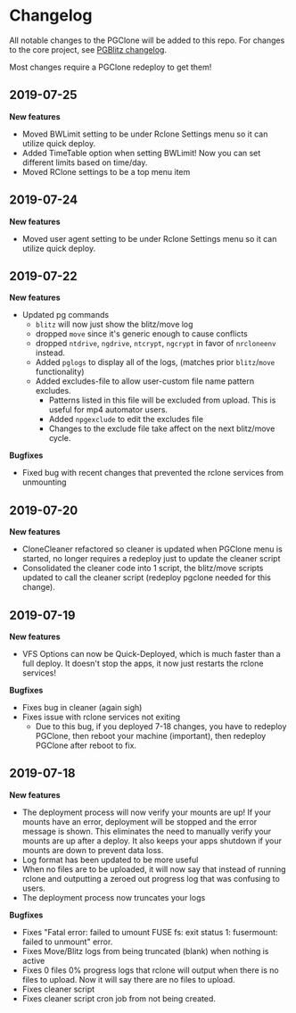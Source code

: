 # Changelog

All notable changes to the PGClone will be added to this repo. For changes to the core project, see [PGBlitz changelog](https://github.com/PGBlitz/PGBlitz.com/blob/v8.6base/CHANGELOG.md).

Most changes require a PGClone redeploy to get them!

## 2019-07-25

**New features**

- Moved BWLimit setting to be under Rclone Settings menu so it can utilize quick deploy.
- Added TimeTable option when setting BWLimit! Now you can set different limits based on time/day.
- Moved RClone settings to be a top menu item

## 2019-07-24

**New features**

- Moved user agent setting to be under Rclone Settings menu so it can utilize quick deploy.

## 2019-07-22

**New features**

- Updated pg commands
  - `blitz` will now just show the blitz/move log
  - dropped `move` since it's generic enough to cause conflicts
  - dropped `ntdrive`, `ngdrive`, `ntcrypt`, `ngcrypt` in favor of `nrcloneenv` instead.
  - Added `pglogs` to display all of the logs, (matches prior `blitz`/`move` functionality)
  - Added excludes-file to allow user-custom file name pattern excludes.
    - Patterns listed in this file will be excluded from upload. This is useful for mp4 automator users.
    - Added `npgexclude` to edit the excludes file
    - Changes to the exclude file take affect on the next blitz/move cycle.

**Bugfixes**

- Fixed bug with recent changes that prevented the rclone services from unmounting

## 2019-07-20

**New features**

- CloneCleaner refactored so cleaner is updated when PGClone menu is started, no longer requires a redeploy just to update the cleaner script
- Consolidated the cleaner code into 1 script, the blitz/move scripts updated to call the cleaner script (redeploy pgclone needed for this change).

## 2019-07-19

**New features**

- VFS Options can now be Quick-Deployed, which is much faster than a full deploy. It doesn't stop the apps, it now just restarts the rclone services!

**Bugfixes**

- Fixes bug in cleaner (again sigh)
- Fixes issue with rclone services not exiting
  - Due to this bug, if you deployed 7-18 changes, you have to redeploy PGClone, then reboot your machine (important), then redeploy PGClone after reboot to fix.

## 2019-07-18

**New features**

- The deployment process will now verify your mounts are up! If your mounts have an error, deployment will be stopped and the error message is shown. This eliminates the need to manually verify your mounts are up after a deploy. It also keeps your apps shutdown if your mounts are down to prevent data loss.
- Log format has been updated to be more useful
- When no files are to be uploaded, it will now say that instead of running rclone and outputting a zeroed out progress log that was confusing to users.
- The deployment process now truncates your logs

**Bugfixes**

- Fixes "Fatal error: failed to umount FUSE fs: exit status 1: fusermount: failed to unmount" error.
- Fixes Move/Blitz logs from being truncated (blank) when nothing is active
- Fixes 0 files 0% progress logs that rclone will output when there is no files to upload. Now it will say there are no files to upload.
- Fixes cleaner script
- Fixes cleaner script cron job from not being created.

